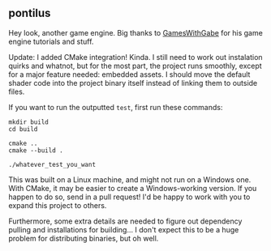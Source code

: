 ## pontilus

Hey look, another game engine.
Big thanks to <a href="https://github.com/ambrosiogabe">GamesWithGabe</a> for his game engine tutorials and stuff.

Update: I added CMake integration! Kinda. I still need to work out instalation quirks and whatnot, but for the most part, the project runs smoothly, except for a major feature needed: embedded assets. I should move the default shader code into the project binary itself instead of linking them to outside files.

If you want to run the outputted `test`, first run these commands:

```
mkdir build
cd build

cmake ..
cmake --build .

./whatever_test_you_want
```

This was built on a Linux machine, and might not run on a Windows one. With CMake, it may be easier to create a Windows-working version. If you happen to do so, send in a pull request! I'd be happy to work with you to expand this project to others.

Furthermore, some extra details are needed to figure out dependency pulling and installations for building... I don't expect this to be a huge problem for distributing binaries, but oh well.